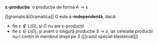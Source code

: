 **ε-producție**: o producție de forma $A\rightarrow\varepsilon$

[[gramatică|Gramatica]] $G$ este **ε-independentă**, dacă:
- fie $\varepsilon\notin L(G)$, și $G$ nu are ε-producții
- fie $\varepsilon\in L(G)$, și avem o singură producție $S\rightarrow\varepsilon$, iar celelalte producții nu-l conțin în membrul drept pe $S$ ([[cazul special blestemat]])